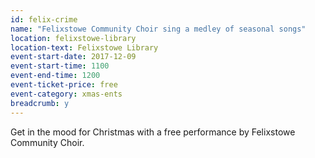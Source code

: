 ```yaml
---
id: felix-crime
name: "Felixstowe Community Choir sing a medley of seasonal songs"
location: felixstowe-library
location-text: Felixstowe Library
event-start-date: 2017-12-09
event-start-time: 1100
event-end-time: 1200
event-ticket-price: free
event-category: xmas-ents
breadcrumb: y
---
```


Get in the mood for Christmas with a free performance by Felixstowe Community Choir.
